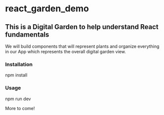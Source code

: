 # react_garden_demo

## This is a Digital Garden to help understand React fundamentals

We will build components that will represent plants and organize everything in our App which represents the overall digital garden view. 

### Installation
npm install

### Usage
npm run dev   

More to come!
